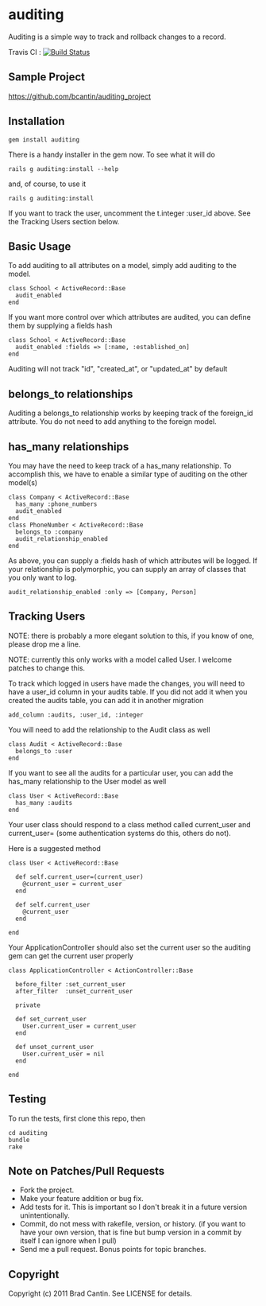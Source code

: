 # auditing

Auditing is a simple way to track and rollback changes to a record.

Travis CI : [![Build Status](http://travis-ci.org/bcantin/auditing.png)](http://travis-ci.org/bcantin/auditing)


## Sample Project

https://github.com/bcantin/auditing_project
  
## Installation

    gem install auditing
  
There is a handy installer in the gem now. To see what it will do
  
    rails g auditing:install --help
  
and, of course, to use it

    rails g auditing:install
  
If you want to track the user, uncomment the t.integer :user_id above.  See the Tracking Users section below.

## Basic Usage

To add auditing to all attributes on a model, simply add auditing to the model.

    class School < ActiveRecord::Base
      audit_enabled
    end

If you want more control over which attributes are audited, you can define them
by supplying a fields hash

    class School < ActiveRecord::Base
      audit_enabled :fields => [:name, :established_on]
    end
  
Auditing will not track "id", "created_at", or "updated_at" by default

## belongs_to relationships

Auditing a belongs_to relationship works by keeping track of the foreign_id attribute. You do
not need to add anything to the foreign model.

## has_many relationships

You may have the need to keep track of a has_many relationship.  To accomplish this, we have
to enable a similar type of auditing on the other model(s)

    class Company < ActiveRecord::Base
      has_many :phone_numbers
      audit_enabled
    end
    class PhoneNumber < ActiveRecord::Base
      belongs_to :company
      audit_relationship_enabled
    end

As above, you can supply a :fields hash of which attributes will be logged.
If your relationship is polymorphic, you can supply an array of classes
that you only want to log.

    audit_relationship_enabled :only => [Company, Person]

## Tracking Users

NOTE: there is probably a more elegant solution to this,  if you know of
one, please drop me a line.

NOTE: currently this only works with a model called User. I welcome patches
to change this.

To track which logged in users have made the changes, you will need to have a 
user_id column in your audits table.  If you did not add it when you created
the audits table, you can add it in another migration

    add_column :audits, :user_id, :integer

You will need to add the relationship to the Audit class as well

    class Audit < ActiveRecord::Base
      belongs_to :user
    end

If you want to see all the audits for a particular user, you can
add the has_many relationship to the User model as well

    class User < ActiveRecord::Base
      has_many :audits
    end

Your user class should respond to a class method called current_user 
and current_user= (some authentication systems do this, others do not).

Here is a suggested method

    class User < ActiveRecord::Base
  
      def self.current_user=(current_user)
        @current_user = current_user
      end
  
      def self.current_user
        @current_user
      end
  
    end

Your ApplicationController should also set the current user so the auditing gem can 
get the current user properly

    class ApplicationController < ActionController::Base

      before_filter :set_current_user
      after_filter  :unset_current_user
  
      private
  
      def set_current_user
        User.current_user = current_user
      end
  
      def unset_current_user
        User.current_user = nil
      end
  
    end
  
## Testing

To run the tests, first clone this repo, then

    cd auditing
    bundle
    rake

## Note on Patches/Pull Requests
 
* Fork the project.
* Make your feature addition or bug fix.
* Add tests for it. This is important so I don't break it in a
  future version unintentionally.
* Commit, do not mess with rakefile, version, or history.
  (if you want to have your own version, that is fine but bump version in 
  a commit by itself I can ignore when I pull)
* Send me a pull request. Bonus points for topic branches.

## Copyright

Copyright (c) 2011 Brad Cantin. See LICENSE for details.
